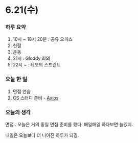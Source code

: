 # 6.21(수)

### 하루 요약

1. 10시 ~ 18시 20분 : 공유 오피스
2. 헌혈
3. 운동
4. 21시 : Gloddy 회의
5. 22시 ~ : 테오의 스프린트

### 오늘 한 일

1. 면접 연습
2. CS 스터디 준비 - [Axios](https://github.com/guesung/Frontend-Study/blob/21fd95eca5e98e581077d0dadddf2e540110158b/6.23/Axios/%EB%B0%95%EA%B7%9C%EC%84%B1.md)

### 오늘의 생각

면접.. 오늘은 거의 종일 면접 준비를 했다. 매일매일 하다보면 늘겠지.

내일은 오늘보다 더 나아진 하루가 되길.
